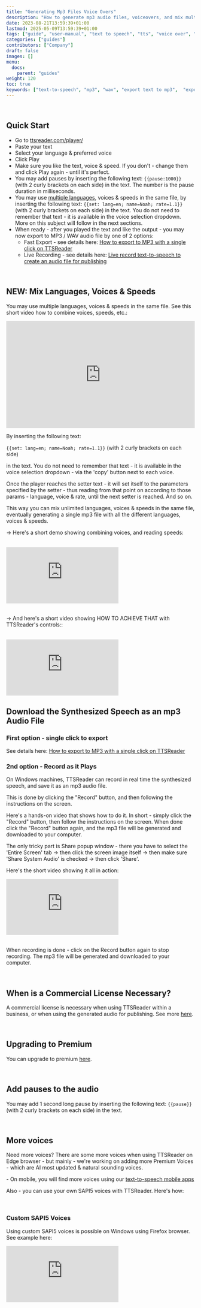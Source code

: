 ```yaml
---
title: "Generating Mp3 Files Voice Overs"
description: "How to generate mp3 audio files, voiceovers, and mix multiple voices with TTSReader"
date: 2023-08-21T13:59:39+01:00
lastmod: 2025-05-09T13:59:39+01:00
tags: ["guide", "user-manual", "text to speech", "tts", "voice over", "mp3", "wav", "voiceovers", "audio", "export", "record"]
categories: ["guides"]
contributors: ["Company"]
draft: false
images: []
menu:
  docs:
    parent: "guides"
weight: 120
toc: true
keywords: ["text-to-speech", "mp3", "wav", "export text to mp3",  "export text to audio", "export text to wav", "download audio", "audio", "voiceover", "voice over", "mix voices", "combine voices", "combine languages", "combine speeds"]
---
```


<br/>

## Quick Start

* Go to [ttsreader.com/player/](https://ttsreader.com/player/)
* Paste your text
* Select your language & preferred voice
* Click Play
* Make sure you like the text, voice & speed. If you don't - change them and click Play again - until it's perfect.
* You may add pauses by inserting the following text: `{{pause:1000}}` (with 2 curly brackets on each side) in the text. The number is the pause duration in milliseconds.
* You may use [multiple languages](#mix), voices & speeds in the same file, by inserting the following text: `{{set: lang=en; name=Noah; rate=1.1}}` (with 2 curly brackets on each side) in the text. You do not need to remember that text - it is available in the voice selection dropdown. More on this subject will follow in the next sections.
* When ready - after you played the text and like the output - you may now export to MP3 / WAV audio file by one of 2 options:
  * Fast Export - see details here: [How to export to MP3 with a single click on TTSReader](/blog/new-single-click-export-text-to-audio-feature/)
  * Live Recording - see details here: [Live record text-to-speech to create an audio file for publishing](#record)

<br/>

<a id="mix"></a>

## NEW: Mix Languages, Voices & Speeds

You may use multiple languages, voices & speeds in the same file. See this short video how to combine voices, speeds, etc.:

<div style="position: relative; padding-bottom: 56.69291338582677%; height: 0;"><iframe src="https://www.loom.com/embed/bb599265da434d74ba2b784d54eb723d?sid=c502fcf8-5574-464d-8a8b-eb3c50f2ec41" frameborder="0" webkitallowfullscreen mozallowfullscreen allowfullscreen style="position: absolute; top: 0; left: 0; width: 100%; height: 100%;"></iframe></div>

By inserting the following text:

`{{set: lang=en; name=Noah; rate=1.1}}` (with 2 curly brackets on each side)


in the text. You do not need to remember that text - it is available in the voice selection dropdown - via the 'copy' button next to each voice.

Once the player reaches the setter text - it will set itself to the parameters specified by the setter - thus reading from that point on according to those params - language, voice & rate, until the next setter is reached. And so on.

This way you can mix unlimited languages, voices & speeds in the same file, eventually generating a single mp3 file with all the different languages, voices & speeds.

-> Here's a short demo showing combining voices, and reading speeds:

<br/>

<div class="videowrapper">
  <iframe style="display: block" src="https://www.youtube.com/embed/g8x4ZiWkguI?rel=0" title="Demo on combining multiple voices in text-to-speech with TTSReader" frameborder="0" allow="accelerometer; autoplay; clipboard-write; encrypted-media; gyroscope; picture-in-picture" allowfullscreen=""></iframe>
</div>

<br/>

-> And here's a short video showing HOW TO ACHIEVE THAT with TTSReader's controls::

<br/>

<div class="videowrapper">
  <iframe src="https://www.youtube.com/embed/F0EgHHb1tUI?rel=0" title="How to mix voices in text-to-speech with TTSReader" frameborder="0" allow="accelerometer; autoplay; clipboard-write; encrypted-media; gyroscope; picture-in-picture" allowfullscreen=""></iframe>
</div>



## Download the Synthesized Speech as an mp3 Audio File

### First option - single click to export

See details here: [How to export to MP3 with a single click on TTSReader](/blog/new-single-click-export-text-to-audio-feature/)


<a id="record"></a>
### 2nd option - Record as it Plays

On Windows machines, TTSReader can record in real time the synthesized speech, and save it as an mp3 audio file.

This is done by clicking the "Record" button, and then following the instructions on the screen.

Here's a hands-on video that shows how to do it. In short - simply click the "Record" button, then follow the instructions on the screen. When done click the "Record" button again, and the mp3 file will be generated and downloaded to your computer.

The only tricky part is Share popup window - there you have to select the 'Entire Screen' tab -> then click the screen image itself -> then make sure 'Share System Audio' is checked -> then click 'Share'.

Here's the short video showing it all in action:

<div class="videowrapper">
  <iframe style="display: block" src="https://www.youtube.com/embed/Xq09r01GetQ?rel=0" title="Generate audio mp3 files from synthesized speech with TTSReader" frameborder="0" allow="accelerometer; autoplay; clipboard-write; encrypted-media; gyroscope; picture-in-picture" allowfullscreen=""></iframe>
</div>

<br/>

When recording is done - click on the Record button again to stop recording. The mp3 file will be generated and downloaded to your computer.

<br/>



## When is a Commercial License Necessary?

A commercial license is necessary when using TTSReader within a business, or when using the generated audio for publishing. See more [here](/docs/guides/commercial/).

<br/>


## Upgrading to Premium

You can upgrade to premium [here](https://ttsreader.com/upgrade/).

<br/>


## Add pauses to the audio

You may add 1 second long pause by inserting the following text: `{{pause}}` (with 2 curly brackets on each side) in the text.

<br/>

## More voices

Need more voices? There are some more voices when using TTSReader on Edge browser - but mainly - we're working on adding more Premium Voices - which are AI most updated & natural sounding voices.

<p>- On mobile, you will find more voices using our <a href="/mobile/" target="_blank">text-to-speech mobile apps</a></p>

Also - you can use your own SAPI5 voices with TTSReader. Here's how:


<br/>

### Custom SAPI5 Voices

Using custom SAPI5 voices is possible on Windows using Firefox browser. See example here:

<div class="videowrapper">
  <iframe style="display: block" src="https://www.youtube.com/embed/Ke9YXAC4h64?rel=0" title="Speech Synthesis with SAPI5 voices using TTSReader" frameborder="0" allow="accelerometer; autoplay; clipboard-write; encrypted-media; gyroscope; picture-in-picture" allowfullscreen=""></iframe>
</div>
